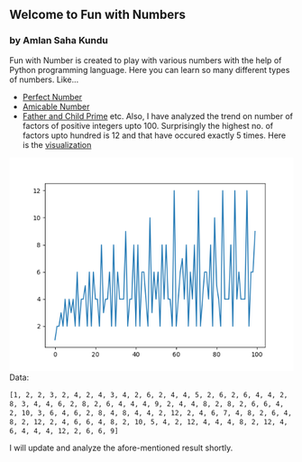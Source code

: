 ## Welcome to Fun with Numbers
### by Amlan Saha Kundu 

Fun with Number is created to play with various numbers with the help of Python programming language. Here you can learn so many different types of numbers. Like...
- [Perfect Number](https://github.com/yoursamlan/FunWithNumbers/blob/master/04%20Perfect%20Number%20.py)
- [Amicable Number](https://github.com/yoursamlan/FunWithNumbers/blob/master/05%20Amicable%20Number%20.py)
- [Father and Child Prime](https://github.com/yoursamlan/FunWithNumbers/blob/master/06%20Child%20Prime%20.py)
etc.
Also, I have analyzed the trend on number of factors of positive integers upto 100. Surprisingly the highest no. of factors upto hundred is 12 and that have occured exactly 5 times. Here is the [visualization](https://github.com/yoursamlan/FunWithNumbers/blob/master/02%20Visualize%20the%20Number%20of%20factors%20trend%20.py)

![Graph](https://github.com/yoursamlan/FunWithNumbers/blob/master/Figure_1.png)
Data:
```
[1, 2, 2, 3, 2, 4, 2, 4, 3, 4, 2, 6, 2, 4, 4, 5, 2, 6, 2, 6, 4, 4, 2, 8, 3, 4, 4, 6, 2, 8, 2, 6, 4, 4, 4, 9, 2, 4, 4, 8, 2, 8, 2, 6, 6, 4, 2, 10, 3, 6, 4, 6, 2, 8, 4, 8, 4, 4, 2, 12, 2, 4, 6, 7, 4, 8, 2, 6, 4, 8, 2, 12, 2, 4, 6, 6, 4, 8, 2, 10, 5, 4, 2, 12, 4, 4, 4, 8, 2, 12, 4, 6, 4, 4, 4, 12, 2, 6, 6, 9]
```
I will update and analyze the afore-mentioned result shortly.
